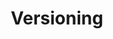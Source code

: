 ---
title: Versioning
position_number: 5
content_markdown: >-
  Versioning of our API guarantees that we don't bring breaking changes.
  Breaking changes could be a new mandatory attributes, a change of attributes
  type, ...


  To ensure your request will be processed with the correct version, the header
  of the request should content the \`Accept-Version\` parameter.
---